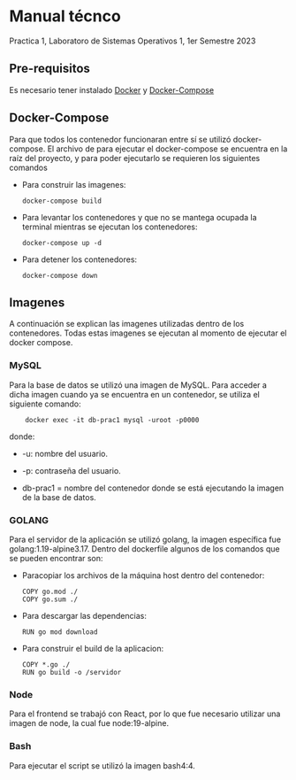 # Manual técnco

Practica 1, Laboratoro de Sistemas Operativos 1, 1er Semestre 2023

## Pre-requisitos

Es necesario tener instalado [Docker](https://docs.docker.com/desktop/install/linux-install/) y [Docker-Compose](https://docs.docker.com/compose/install/)

## Docker-Compose

Para que todos los contenedor funcionaran entre sí se utilizó docker-compose. El archivo de para ejecutar el docker-compose se encuentra en la raíz del proyecto, y para poder ejecutarlo se requieren los siguientes comandos

- Para construir las imagenes:

    ```
    docker-compose build
    ```

- Para levantar los contenedores y que no se mantega ocupada la terminal mientras se ejecutan los contenedores:

    ```
    docker-compose up -d
    ```

- Para detener los contenedores:

    ```
    docker-compose down
    ```

## Imagenes

A continuación se explican las imagenes utilizadas dentro de los contenedores. Todas estas imagenes se ejecutan al momento de ejecutar el docker compose.

### MySQL
Para la base de datos se utilizó una imagen de MySQL. Para acceder a dicha imagen cuando ya se encuentra en un contenedor, se utiliza el siguiente comando:
```
    docker exec -it db-prac1 mysql -uroot -p0000
```

donde:

- -u: nombre del usuario.

- -p: contraseña del usuario.

- db-prac1 = nombre del contenedor donde se está ejecutando la imagen de la base de datos.


### GOLANG

Para el servidor de la aplicación se utilizó golang, la imagen específica fue golang:1.19-alpine3.17. Dentro del dockerfile algunos de los comandos que se pueden encontrar son:

- Paracopiar los archivos de la máquina host dentro del contenedor:

    ```
    COPY go.mod ./
    COPY go.sum ./
    ```

- Para descargar las dependencias:

    ```
    RUN go mod download
    ```

- Para construir el build de la aplicacion:

    ```
    COPY *.go ./
    RUN go build -o /servidor
    ```


### Node

Para el frontend se trabajó con React, por lo que fue necesario utilizar una imagen de node, la cual fue node:19-alpine.

### Bash

Para ejecutar el script se utilizó la imagen bash4:4.